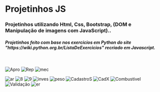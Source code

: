# Projetinhos JS
 <h3> Projetinhos utilizando Html, Css, Bootstrap, (DOM e Manipulação de imagens com JavaScript)..</h3>
 <h5>Projetinhos feito com base nos exercicios em Python do site "https://wiki.python.org.br/ListaDeExercicios" recriado em Javascript.</h5><br>
 
 ![Apro](https://user-images.githubusercontent.com/48594322/80485213-5de55400-892f-11ea-82c7-d5f8db96b089.png)
 ![Rep](https://user-images.githubusercontent.com/48594322/80485228-62117180-892f-11ea-8f46-aedd3b0eec91.png)
 ![mec](https://user-images.githubusercontent.com/48594322/80595823-c0a42180-89fb-11ea-88cd-009bd917ffea.png)

 ![ar](https://user-images.githubusercontent.com/48594322/80408282-54131080-889d-11ea-9023-2586ccab359a.png)
 ![8](https://user-images.githubusercontent.com/48594322/80404763-0a73f700-8898-11ea-89bf-cfb86af8d90e.png)
 ![9](https://user-images.githubusercontent.com/48594322/80405006-62aaf900-8898-11ea-8fcd-bed5bd30fed1.png)
 ![inves](https://user-images.githubusercontent.com/48594322/80407894-b6b7dc80-889c-11ea-8152-210ec4cc69b2.png)
 ![peso](https://user-images.githubusercontent.com/48594322/80710218-e2b5a680-8ac4-11ea-9a0e-d4889de53b51.png)
 ![CadastroS](https://user-images.githubusercontent.com/48594322/80808336-b584f900-8b95-11ea-8ba1-f349b9e9e3e4.png)
![CadX](https://user-images.githubusercontent.com/48594322/80808342-b87fe980-8b95-11ea-9ad7-695a527ff88c.png)
![Combustivel](https://user-images.githubusercontent.com/48594322/80964290-fa539e80-8de6-11ea-8142-83fc7e2ba6d0.png)
![Validação](https://user-images.githubusercontent.com/48594322/81086195-8e4c6580-8ece-11ea-9daf-41204765df85.png)
![er](https://user-images.githubusercontent.com/48594322/81086206-90162900-8ece-11ea-84b6-43deab3d1fe1.png)









